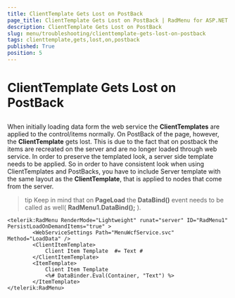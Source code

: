 ```yaml
---
title: ClientTemplate Gets Lost on PostBack
page_title: ClientTemplate Gets Lost on PostBack | RadMenu for ASP.NET AJAX Documentation
description: ClientTemplate Gets Lost on PostBack
slug: menu/troubleshooting/clienttemplate-gets-lost-on-postback
tags: clienttemplate,gets,lost,on,postback
published: True
position: 5
---
```


# ClientTemplate Gets Lost on PostBack

## 

When initially loading data form the web service the **ClientTemplates** are applied to the control/items normally. On PostBack of the page, however, the **ClientTemplate** gets lost. This is due to the fact that on postback the items are recreated on the server and are no longer loaded through web service. In order to preserve the templated look, a server side template needs to be applied. So in order to have consistent look when using ClientTemplates and PostBacks, you have to include Server template with the same layout as the **ClientTemplate**, that is applied to nodes that come from the server.

>tip Keep in mind that on **PageLoad** the **DataBind()** event needs to be called as well( **RadMenu1.DataBind();** ).
>


````ASP.NET
<telerik:RadMenu RenderMode="Lightweight" runat="server" ID="RadMenu1" PersistLoadOnDemandItems="true" >
        <WebServiceSettings Path="MenuWcfService.svc" Method="LoadData" />
        <ClientItemTemplate>
            Client Item Template  #= Text #
        </ClientItemTemplate>
        <ItemTemplate>
            Client Item Template
            <%# DataBinder.Eval(Container, "Text") %>
        </ItemTemplate>
</telerik:RadMenu>
````


